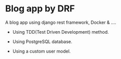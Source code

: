 
# Blog app by DRF

A blog app using django rest framework, Docker & ....

- Using TDD(Test Driven Development) method.

- Using PostgreSQL database.

- Using a custom user model.
